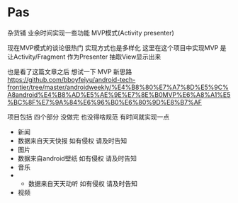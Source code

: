 # Pas
杂货铺 业余时间实现一些功能   MVP模式(Activity presenter)

现在MVP模式的谈论很热门
实现方式也是多样化
这里在这个项目中实现MVP 是让Activity/Fragment 作为Presenter
抽取View显示出来

也是看了这篇文章之后 想试一下   MVP 新思路
https://github.com/bboyfeiyu/android-tech-frontier/tree/master/androidweekly/%E4%B8%80%E7%A7%8D%E5%9C%A8android%E4%B8%AD%E5%AE%9E%E7%8E%B0MVP%E6%A8%A1%E5%BC%8F%E7%9A%84%E6%96%B0%E6%80%9D%E8%B7%AF

项目包括 四个部分 没做完 也没得啥规范  有时间就实现一点 

- 新闻   
- [](https://github.com/Daemon1993/Pas/blob/master/pics/new.gif)
      数据来自天天快报 如有侵权 请及时告知 
- 图片   
- [](https://github.com/Daemon1993/Pas/blob/master/pics/pic.gif)
     数据来自android壁纸 如有侵权 请及时告知
- 音乐   
- - [](https://github.com/Daemon1993/Pas/blob/master/pics/music.gif)
     数据来自天天动听 如有侵权 请及时告知
- 视频   

 
